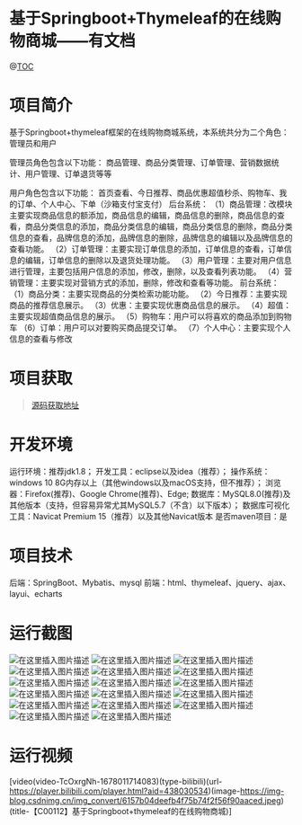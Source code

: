 # 基于Springboot+Thymeleaf的在线购物商城——有文档

@[TOC](基于Springboot+Thymeleaf的在线购物商城——有文档)
# 项目简介
基于Springboot+thymeleaf框架的在线购物商城系统，本系统共分为二个角色：管理员和用户

管理员角色包含以下功能： 
商品管理、商品分类管理、订单管理、营销数据统计、用户管理、订单退货等等

用户角色包含以下功能： 
首页查看、今日推荐、商品优惠超值秒杀、购物车、我的订单、个人中心、下单（沙箱支付宝支付）
后台系统：
（1）商品管理：改模块主要实现商品信息的额添加，商品信息的编辑，商品信息的删除，商品信息的查看，商品分类信息的添加，商品分类信息的编辑，商品分类信息的删除，商品分类信息的查看，品牌信息的添加，品牌信息的删除，品牌信息的编辑以及品牌信息的查看功能。
（2）订单管理：主要实现订单信息的添加，订单信息的查看，订单信息的编辑，订单信息的删除以及退货处理功能。
（3）用户管理：主要对用户信息进行管理，主要包括用户信息的添加，修改，删除，以及查看列表功能。
（4）营销管理：主要实现对营销方式的添加，删除，修改和查看等功能。
前台系统：
（1）商品分类：主要实现商品的分类检索功能功能。 
（2）今日推荐：主要实现商品的推荐信息展示。
（3）优惠：主要实现优惠商品信息的展示。
（4）超值：主要实现超值商品信息的展示。
（5）购物车：用户可以将喜欢的商品添加到购物车
（6）订单：用户可以对要购买商品提交订单。
（7）个人中心：主要实现个人信息的查看与修改

 # 项目获取
> [源码获取地址](http://www.manoncode.cn/details?id=112)

 
# 开发环境

运行环境：推荐jdk1.8；
开发工具：eclipse以及idea（推荐）；
操作系统：windows 10 8G内存以上（其他windows以及macOS支持，但不推荐）；
浏览器：Firefox(推荐)、Google Chrome(推荐)、Edge;
数据库：MySQL8.0(推荐)及其他版本（支持，但容易异常尤其MySQL5.7（不含）以下版本）；
数据库可视化工具：Navicat Premium 15（推荐）以及其他Navicat版本
是否maven项目：是


 # 项目技术
 
后端：SpringBoot、Mybatis、mysql
前端：html、thymeleaf、jquery、ajax、layui、echarts

 # 运行截图
 ![在这里插入图片描述](https://img-blog.csdnimg.cn/fb3e4b6e1cf3454a971cb8fae98a74d5.png#pic_center)
![在这里插入图片描述](https://img-blog.csdnimg.cn/52e079688c66411f92a7f9419913f55a.png#pic_center)
![在这里插入图片描述](https://img-blog.csdnimg.cn/f2b9322b0d5c481390466442626cb499.png#pic_center)
![在这里插入图片描述](https://img-blog.csdnimg.cn/9b39da9c768f4db9bfbc2403a66638c5.png#pic_center)
![在这里插入图片描述](https://img-blog.csdnimg.cn/4dc049351e73442992cbd7d2fc0c2841.png#pic_center)
![在这里插入图片描述](https://img-blog.csdnimg.cn/a0c194a1a8af417e8d24c96905e4c917.png#pic_center)
![在这里插入图片描述](https://img-blog.csdnimg.cn/567eedfda4c9453ea4e6ccfdb285eece.png#pic_center)
![在这里插入图片描述](https://img-blog.csdnimg.cn/1ff2979950064f3c95cb2bec5e981f7a.png#pic_center)
![在这里插入图片描述](https://img-blog.csdnimg.cn/2aa9d3d224a547a0b98e7ebdbb15b862.png#pic_center)
![在这里插入图片描述](https://img-blog.csdnimg.cn/af7c8e24290d4646a1b23b879affc33f.png#pic_center)
![在这里插入图片描述](https://img-blog.csdnimg.cn/6934977f9ddb421b8f3ead45ec10028c.png#pic_center)
![在这里插入图片描述](https://img-blog.csdnimg.cn/19dd38b3ccd048d0b48009d21a48fd30.png#pic_center)
![在这里插入图片描述](https://img-blog.csdnimg.cn/b444cbba28a54744bacf23037698327c.png#pic_center)
![在这里插入图片描述](https://img-blog.csdnimg.cn/7b6f5f22f17140fc9fa4f48d3537ac09.png#pic_center)
![在这里插入图片描述](https://img-blog.csdnimg.cn/893d3024f78a4d22a946c5dd429a85b2.png#pic_center)
![在这里插入图片描述](https://img-blog.csdnimg.cn/699d75d828f844bfab3c94e1bd5d11e3.png#pic_center)
![在这里插入图片描述](https://img-blog.csdnimg.cn/16a1a34912ea41718505be162b4fd6eb.png#pic_center)
# 运行视频

[video(video-TcOxrgNh-1678011714083)(type-bilibili)(url-https://player.bilibili.com/player.html?aid=438030534)(image-https://img-blog.csdnimg.cn/img_convert/6157b04deefb4f75b74f2f56f90aaced.jpeg)(title-【C00112】基于Springboot+thymeleaf的在线购物商城)]

